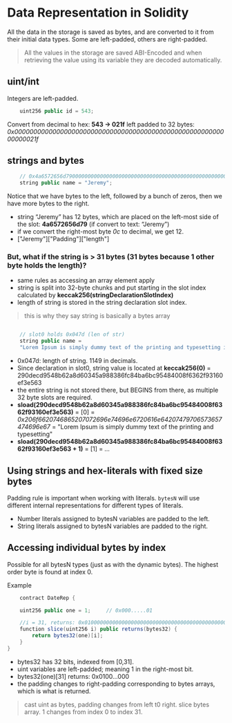 # Data Representation in Solidity

All the data in the storage is saved as bytes, and are converted to it from their initial data types.
Some are left-padded, others are right-padded.

> All the values in the storage are saved ABI-Encoded and when retrieving the value using its variable they are decoded automatically.

## uint/int

Integers are left-padded.

```java
    uint256 public id = 543;

```
Convert from decimal to hex: **543 -> 021f**
left padded to 32 bytes: *0x000000000000000000000000000000000000000000000000000000000000021f*

## strings and bytes

```java
    // 0x4a6572656d79000000000000000000000000000000000000000000000000000c
    string public name = "Jeremy";

```

Notice that we have bytes to the left, followed by a bunch of zeros, then we have more bytes to the right.

- string “Jeremy” has 12 bytes, which are placed on the left-most side of the slot: **4a6572656d79** (if convert to text: “Jeremy”)
- if we convert the right-most byte *0c* to decimal, we get 12.
- ["Jeremy"]["Padding"]["length"]

### But, what if the string is > 31 bytes (31 bytes because 1 other byte holds the length)?

- same rules as accessing an array element apply
- string is split into 32-byte chunks and put starting in the slot index calculated by **keccak256(stringDeclarationSlotIndex)**
- length of string is stored in the string declaration slot index.

> this is why they say string is basically a bytes array

```java

    // slot0 holds 0x047d (len of str)
    string public name = 
    "Lorem Ipsum is simply dummy text of the printing and typesetting industry. Lorem Ipsum has been the industry's standard dummy text ever since the 1500s, when an unknown printer took a galley of type and scrambled it to make a type specimen book. It has survived not only five centuries, but also the leap into electronic typesetting, remaining essentially unchanged. It was popularised in the 1960s with the release of Letraset sheets containing Lorem Ipsum passages, and more recently with desktop publishing software like Aldus PageMaker including versions of Lorem Ipsum.";

```

 - 0x047d: length of string. 1149 in decimals.
 - Since declaration in slot0, string value is located at **keccak256(0)** = 290decd9548b62a8d60345a988386fc84ba6bc95484008f6362f93160ef3e563
 - the entire string is not stored there, but BEGINS from there, as multiple 32 byte slots are required. 
 - **sload(290decd9548b62a8d60345a988386fc84ba6bc95484008f6362f93160ef3e563)** = [0] = *0x206f6620746865207072696e74696e6720616e64207479706573657474696e67* = "Lorem Ipsum is simply dummy text of the printing and typesetting"
 - **sload(290decd9548b62a8d60345a988386fc84ba6bc95484008f6362f93160ef3e563 + 1)** = [1] = *...* 

## Using strings and hex-literals with fixed size bytes

Padding rule is important when working with literals. `bytesN` will use different internal representations for different types of literals.

- Number literals assigned to bytesN variables are padded to the left.
- String literals assigned to bytesN variables are padded to the right.

## Accessing individual bytes by index 

Possible for all bytesN types (just as with the dynamic bytes). The highest order byte is found at index 0.

Example

```java
    contract DateRep {

    uint256 public one = 1;     // 0x000.....01

    //i = 31, returns: 0x0100000000000000000000000000000000000000000000000000000000000000
    function slice(uint256 i) public returns(bytes32) {
        return bytes32(one)[i];
    }
}
```

- bytes32 has 32 bits, indexed from [0,31]. 
- uint variables are left-padded; meaning 1 in the right-most bit.
- bytes32(one)[31] returns: 0x0100...000
- the padding changes to right-padding corresponding to bytes arrays, which is what is returned. 

> cast uint as bytes, padding changes from left t0 right. slice bytes array. 1 changes from index 0 to index 31.